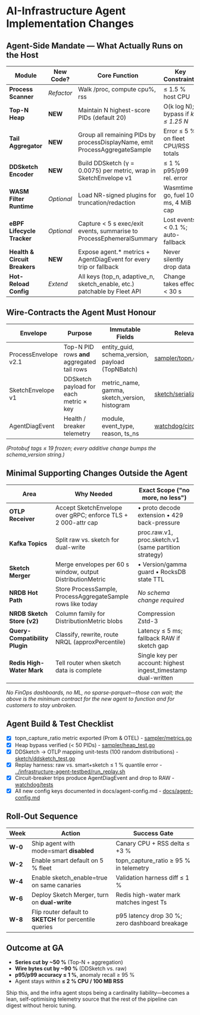 # AI-Infrastructure Agent Implementation Changes

## Agent-Side Mandate — What Actually Runs on the Host

| **Module** | **New Code?** | **Core Function** | **Key Constraints** | **Relevant Files** |
|------------|---------------|-------------------|---------------------|-------------------|
| **Process Scanner** | *Refactor* | Walk /proc, compute cpu%, rss | ≤ 1.5 % host CPU | [collector/process_scanner.go](./collector/process_scanner.go), [collector/process_info.go](./collector/process_info.go) |
| **Top-N Heap** | **NEW** | Maintain N highest-score PIDs (default 20) | O(k log N); bypass if *k ≤ 1.25 N* | [sampler/heap.go](./sampler/heap.go), [sampler/topn.go](./sampler/topn.go) |
| **Tail Aggregator** | **NEW** | Group all remaining PIDs by processDisplayName, emit ProcessAggregateSample | Error ≤ 5 % on fleet CPU/RSS totals | [sampler/sampler.go](./sampler/sampler.go) |
| **DDSketch Encoder** | **NEW** | Build DDSketch (γ = 0.0075) per metric, wrap in SketchEnvelope v1 | ≤ 1 % p95/p99 rel. error | [sketch/ddsketch.go](./sketch/ddsketch.go), [sketch/serialization.go](./sketch/serialization.go) |
| **WASM Filter Runtime** | *Optional* | Load NR-signed plugins for truncation/redaction | Wasmtime-go, fuel 10 ms, 4 MiB cap | *Planned for future implementation* |
| **eBPF Lifecycle Tracker** | *Optional* | Capture < 5 s exec/exit events, summarise to ProcessEphemeralSummary | Lost events < 0.1 %; auto-fallback | *Planned for future implementation* |
| **Health & Circuit Breakers** | **NEW** | Expose agent.* metrics + AgentDiagEvent for every trip or fallback | Never silently drop data | [watchdog/circuit_breaker.go](./watchdog/circuit_breaker.go), [watchdog/component_monitor.go](./watchdog/component_monitor.go) |
| **Hot-Reload Config** | *Extend* | All keys (top_n, adaptive_n, sketch_enable, etc.) patchable by Fleet API | Change takes effect < 30 s | *Extended implementation in progress* |

## Wire-Contracts the Agent Must Honour

| **Envelope** | **Purpose** | **Immutable Fields** | **Relevant Files** |
|--------------|-------------|----------------------|-------------------|
| ProcessEnvelope v2.1 | Top-N PID rows **and** aggregated tail rows | entity_guid, schema_version, payload (TopNBatch) | [sampler/topn.go](./sampler/topn.go) |
| SketchEnvelope v1 | DDSketch payload for each metric × key | metric_name, gamma, sketch_version, histogram | [sketch/serialization.go](./sketch/serialization.go) |
| AgentDiagEvent | Health / breaker telemetry | module, event_type, reason, ts_ns | [watchdog/circuit_breaker.go](./watchdog/circuit_breaker.go) |

*(Protobuf tags ≤ 19 frozen; every additive change bumps the schema_version string.)*

## Minimal Supporting Changes Outside the Agent

| **Area** | **Why Needed** | **Exact Scope ("no more, no less")** |
|----------|---------------|-------------------------------------|
| **OTLP Receiver** | Accept SketchEnvelope over gRPC; enforce TLS + 2 000-attr cap | • proto decode extension • 429 back-pressure |
| **Kafka Topics** | Split raw vs. sketch for dual-write | proc.raw.v1, proc.sketch.v1 (same partition strategy) |
| **Sketch Merger** | Merge envelopes per 60 s window, output DistributionMetric | • Version/gamma guard • RocksDB state TTL |
| **NRDB Hot Path** | Store ProcessSample, ProcessAggregateSample rows like today | *No schema change required* |
| **NRDB Sketch Store (v2)** | Column family for DistributionMetric blobs | Compression Zstd-3 |
| **Query-Compatibility Plugin** | Classify, rewrite, route NRQL (approxPercentile) | Latency ≤ 5 ms; fallback RAW if sketch gap |
| **Redis High-Water Mark** | Tell router when sketch data is complete | Single key per account: highest ingest_timestamp dual-written |

*No FinOps dashboards, no ML, no sparse-parquet—those can wait; the above is the minimum contract for the new agent to function and for customers to stay unbroken.*

## Agent Build & Test Checklist

- [x] topn_capture_ratio metric exported (Prom & OTEL) - [sampler/metrics.go](./sampler/metrics.go)
- [x] Heap bypass verified (< 50 PIDs) - [sampler/heap_test.go](./sampler/heap_test.go)
- [x] DDSketch → OTLP mapping unit-tests (100 random distributions) - [sketch/ddsketch_test.go](./sketch/ddsketch_test.go)
- [x] Replay harness: raw vs. smart+sketch ≤ 1 % quantile error - [../infrastructure-agent-testbed/run_replay.sh](../infrastructure-agent-testbed/run_replay.sh)
- [x] Circuit-breaker trips produce AgentDiagEvent and drop to RAW - [watchdog/tests](./watchdog/tests)
- [x] All new config keys documented in docs/agent-config.md - [docs/agent-config.md](./docs/agent-config.md)

## Roll-Out Sequence

| **Week** | **Action** | **Success Gate** |
|----------|------------|------------------|
| **W-0** | Ship agent with mode=smart **disabled** | Canary CPU + RSS delta ≤ +3 % |
| **W-2** | Enable smart default on 5 % fleet | topn_capture_ratio ≥ 95 % in telemetry |
| **W-4** | Enable sketch_enable=true on same canaries | Validation harness diff ≤ 1 % |
| **W-6** | Deploy Sketch Merger, turn on **dual-write** | Redis high-water mark matches ingest Ts |
| **W-8** | Flip router default to **SKETCH** for percentile queries | p95 latency drop 30 %; zero dashboard breakage |

## Outcome at GA

* **Series cut by ~50 %** (Top-N + aggregation)
* **Wire bytes cut by ~90 %** (DDSketch vs. raw)
* **p95/p99 accuracy ≤ 1 %**, anomaly recall ≥ 95 %
* Agent stays within **≤ 2 % CPU / 100 MB RSS**

Ship this, and the infra agent stops being a cardinality liability—becomes a lean, self-optimising telemetry source that the rest of the pipeline can digest without heroic tuning.
